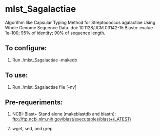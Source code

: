 # mlst_Sagalactiae

Algorithm like Capsular Typing Method for Streptococcus agalactiae
Using Whole Genome Sequence Data. doi: 10.1128/JCM.03142-15
Blastn: evalue 1e-100; 95% of identity; 90% of sequence length.

## To configure:

1. Run ./mlst_Sagalactiae -makedb

## To use:

1. Run ./mlst_Sagalactiae file [-nv]

## Pre-requeriments:

1. NCBI-Blast+ Stand alone (makeblastdb and blastn): ftp://ftp.ncbi.nlm.nih.gov/blast/executables/blast+/LATEST/

2. wget, sed, and grep